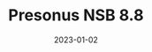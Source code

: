 ---
title: "Presonus NSB 8.8"
linkTitle: "Presonus NSB 8.8"
date: 2023-01-02
weight: 2
description: >
  En beskrivelse av sceneboksen tilkoblet miksekonsollene i studioene.
---